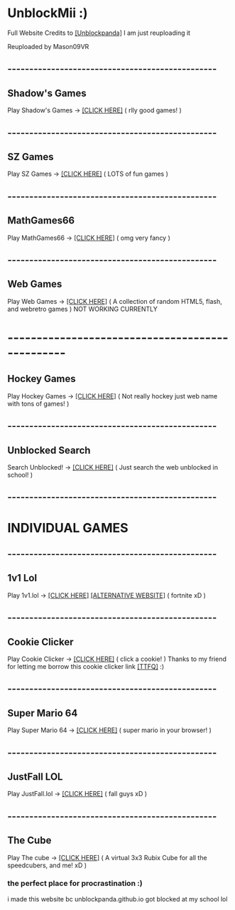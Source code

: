 # UnblockMii :)
Full Website Credits to [[Unblockpanda]](https://github.com/unblockpanda/unblockpanda.github.io) I am just reuploading it

Reuploaded by Mason09VR
## ------------------------------------------------
## Shadow's Games
Play Shadow's Games -> [[CLICK HERE]](https://shadowgmes.github.io) ( rlly good games! )
## ------------------------------------------------
## SZ Games
Play SZ Games -> [[CLICK HERE]](https://mason09vr.github.io/sz-games/) ( LOTS of fun games )
## ------------------------------------------------
## MathGames66
Play MathGames66 -> [[CLICK HERE]](https://mason09vr.github.io/mathgames60.github.io/) ( omg very fancy )
## ------------------------------------------------
## Web Games
Play Web Games -> [[CLICK HERE]](https://mason09vr.github.io/webgames/) ( A collection of random HTML5, flash, and webretro games ) NOT WORKING CURRENTLY
# ------------------------------------------------
## Hockey Games
Play Hockey Games -> [[CLICK HERE]](https://he1l.netlify.app) ( Not really hockey just web name with tons of games! )
## ------------------------------------------------
## Unblocked Search
Search Unblocked! -> [[CLICK HERE]](https://natleef.nathan.to) ( Just search the web unblocked in school! )
## ------------------------------------------------
# INDIVIDUAL GAMES
## ------------------------------------------------
## 1v1 Lol
Play 1v1.lol -> [[CLICK HERE]](https://mason09vr.github.io/1v1lol/) [[ALTERNATIVE WEBSITE]](https://tylerpalko.github.io/gamehub/1v1.lol/) ( fortnite xD )
## ------------------------------------------------
## Cookie Clicker
Play Cookie Clicker -> [[CLICK HERE]](https://ttfq.github.io/cookieclicker/) ( click a cookie! ) Thanks to my friend for letting me borrow this cookie clicker link [[TTFQ]](https://ttfq.github.io) :)
## ------------------------------------------------
## Super Mario 64
Play Super Mario 64 -> [[CLICK HERE]](https://mason09vr.github.io/sm64/) ( super mario in your browser! )
## ------------------------------------------------
## JustFall LOL
Play JustFall.lol -> [[CLICK HERE]](https://mason09vr.github.io/justfallllllll.lol/) ( fall guys xD )
## ------------------------------------------------
## The Cube
Play The cube -> [[CLICK HERE]](https://mason09vr.github.io/the-cube/) ( A virtual 3x3 Rubix Cube for all the speedcubers, and me! xD )



### the perfect place for procrastination :)
i made this website bc unblockpanda.github.io got blocked at my school lol
